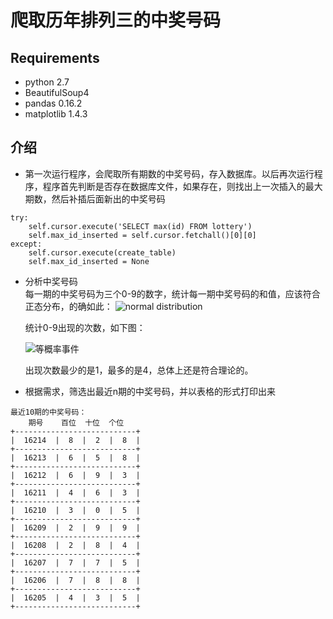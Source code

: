 # 爬取历年排列三的中奖号码 #

## Requirements ##
* python 2.7
* BeautifulSoup4
* pandas 0.16.2
* matplotlib 1.4.3

## 介绍 ##
* 第一次运行程序，会爬取所有期数的中奖号码，存入数据库。以后再次运行程序，程序首先判断是否存在数据库文件，如果存在，则找出上一次插入的最大期数，然后补插后面新出的中奖号码
```
try:
    self.cursor.execute('SELECT max(id) FROM lottery')
    self.max_id_inserted = self.cursor.fetchall()[0][0]
except:
    self.cursor.execute(create_table)
    self.max_id_inserted = None
```

* 分析中奖号码  
  每一期的中奖号码为三个0-9的数字，统计每一期中奖号码的和值，应该符合正态分布，的确如此：
![normal distribution](http://i.imgur.com/wrZgWqx.jpg "正态分布")

  统计0-9出现的次数，如下图：

  ![等概率事件](http://i.imgur.com/0nqP72C.jpg)

  出现次数最少的是1，最多的是4，总体上还是符合理论的。
* 根据需求，筛选出最近n期的中奖号码，并以表格的形式打印出来
```	
最近10期的中奖号码：
    期号    百位  十位  个位 
+---------------------------+
|  16214  |  8  |  2  |  8  |
+---------------------------+
|  16213  |  6  |  5  |  8  |
+---------------------------+
|  16212  |  6  |  9  |  3  |
+---------------------------+
|  16211  |  4  |  6  |  3  |
+---------------------------+
|  16210  |  3  |  0  |  5  |
+---------------------------+
|  16209  |  2  |  9  |  9  |
+---------------------------+
|  16208  |  2  |  8  |  4  |
+---------------------------+
|  16207  |  7  |  7  |  5  |
+---------------------------+
|  16206  |  7  |  8  |  8  |
+---------------------------+
|  16205  |  4  |  3  |  5  |
+---------------------------+
```